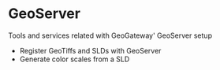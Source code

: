 # GeoServer

Tools and services related with GeoGateway' GeoServer setup  
* Register GeoTiffs and SLDs with GeoServer
* Generate color scales from a SLD  

